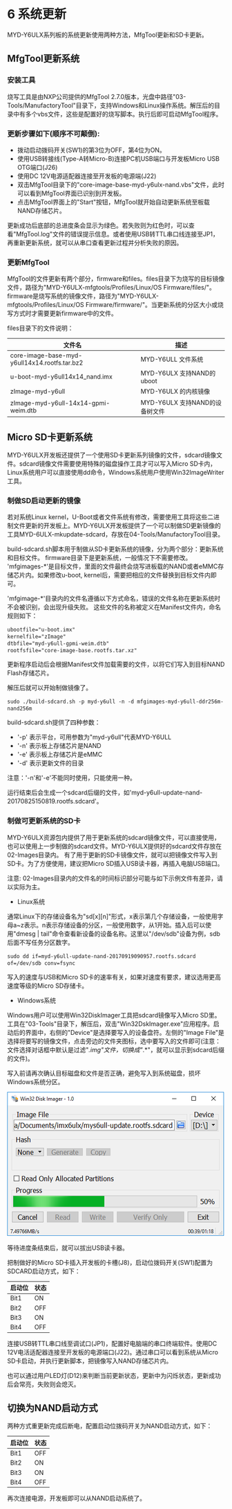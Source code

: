 # 6 系统更新

MYD-Y6ULX系列板的系统更新使用两种方法，MfgTool更新和SD卡更新。

## MfgTool更新系统

### 安装工具

烧写工具是由NXP公司提供的MfgTool 2.7.0版本，光盘中路径"03-Tools/ManufactoryTool"目录下，支持Windows和Linux操作系统。解压后的目录中有多个vbs文件，这些是配置好的烧写脚本。执行后即可启动MfgTool程序。

### 更新步骤如下(顺序不可颠倒):

* 拨动启动拨码开关(SW1)的第3位为OFF，第4位为ON。
* 使用USB转接线(Type-A转Micro-B)连接PC机USB端口与开发板Micro USB OTG端口(J26)
* 使用DC 12V电源适配器连接至开发板的电源端(J22)
* 双击MfgTool目录下的"core-image-base-myd-y6ulx-nand.vbs"文件，此时可以看到MfgTool界面已识别到开发板。
* 点击MfgTool界面上的"Start"按钮，MfgTool就开始自动更新系统至板载NAND存储芯片。

更新成功后底部的总进度条会显示为绿色。若失败则为红色时，可以查看"MfgTool.log"文件的错误提示信息。或者使用USB转TTL串口线连接至JP1，再重新更新系统，就可以从串口查看更新过程并分析失败的原因。

### 更新MfgTool

MfgTool的文件更新有两个部分，firmware和files。files目录下为烧写的目标镜像文件，路径为"MYD-Y6ULX-mfgtools/Profiles/Linux/OS Firmware/files/"。
firmware是烧写系统的镜像文件，路径为"MYD-Y6ULX-mfgtools/Profiles/Linux/OS Firmware/firmware/"。当更新系统的分区大小或烧写方式时才需要更新firmware中的文件。

files目录下的文件说明：

文件名 | 描述
---- | -----
core-image-base-myd-y6ull14x14.rootfs.tar.bz2 | MYD-Y6ULL 文件系统
u-boot-myd-y6ull14x14_nand.imx | MYD-Y6ULX 支持NAND的uboot
zImage-myd-y6ull | MYD-Y6ULX 的内核镜像
zImage-myd-y6ull-14x14-gpmi-weim.dtb | MYD-Y6ULX 支持NAND的设备树文件


## Micro SD卡更新系统

MYD-Y6ULX开发板还提供了一个使用SD卡更新系列镜像的文件，sdcard镜像文件。sdcard镜像文件需要使用特殊的磁盘操作工具才可以写入Micro SD卡内，Linux系统用户可以直接使用dd命令，Windows系统用户使用Win32ImageWriter工具。

### 制做SD启动更新的镜像

若对系统Linux kernel，U-Boot或者文件系统有修改，需要使用工具将这些二进制文件更新的开发板上。MYD-Y6ULX开发板提供了一个可以制做SD更新镜像的工具MYD-6ULX-mkupdate-sdcard，存放在04-Tools/ManufactoryTool目录。

build-sdcard.sh脚本用于制做从SD卡更新系统的镜像，分为两个部分：更新系统和目标文件。
firmware目录下是更新系统，一般情况下不需要修改。
'mfgimages-*'是目标文件，里面的文件最终会烧写进板载的NAND或者eMMC存储芯片内。如果修改u-boot, kernel后，需要把相应的文件替换到目标文件内即可。

'mfgimage-*'目录内的文件名遵循以下方式命名，错误的文件名称在更新系统时不会被识别，会出现升级失败。
这些文件的名称被定义在Manifest文件内，命名规则如下：

```
ubootfile="u-boot.imx"
kernelfile="zImage"
dtbfile="myd-y6ull-gpmi-weim.dtb"
rootfsfile="core-image-base.rootfs.tar.xz"
```
更新程序启动后会根据Manifest文件加载需要的文件，以将它们写入到目标NAND Flash存储芯片。

解压后就可以开始制做镜像了。

```
sudo ./build-sdcard.sh -p myd-y6ull -n -d mfgimages-myd-y6ull-ddr256m-nand256m
```

build-sdcard.sh提供了四种参数：
* '-p' 表示平台，可用参数为"myd-y6ull"代表MYD-Y6ULL
* '-n' 表示板上存储芯片是NAND
* '-e' 表示板上存储芯片是eMMC
* '-d' 表示更新文件的目录

注意：'-n'和'-e'不能同时使用，只能使用一种。

运行结束后会生成一个sdcard后缀的文件，如'myd-y6ull-update-nand-20170825150819.rootfs.sdcard'。

### 制做可更新系统的SD卡

MYD-Y6ULX资源包内提供了用于更新系统的sdcard镜像文件，可以直接使用，也可以使用上一步制做的sdcard文件。MYD-Y6ULX提供好的sdcard文件存放在02-Images目录内。
有了用于更新的SD卡镜像文件，就可以把镜像文件写入到SD卡。为了方便使用，建议把Micro SD插入USB读卡器，再插入电脑USB端口。

注意: 02-Images目录内的文件名的时间标识部分可能与如下示例文件有差异，请以实际为主。

* Linux系统

通常Linux下的存储设备名为"sd[x][n]"形式，x表示第几个存储设备，一般使用字母a~z表示。n表示存储设备的分区，一般使用数字，从1开始。插入后可以使用"dmesg | tail"命令查看新设备的设备名称。这里以"/dev/sdb"设备为例，sdb后面不写任务分区数字。

```
sudo dd if=myd-y6ull-update-nand-20170919090957.rootfs.sdcard of=/dev/sdb conv=fsync
```

写入的速度与USB和Micro SD卡的速率有关，如果对速度有要求，建议选用更高速度等级的Micro SD存储卡。

* Windows系统

Windows用户可以使用Win32DiskImager工具把sdcard镜像写入Micro SD里。工具在"03-Tools"目录下，解压后，双击"Win32DskImager.exe"应用程序。启动后的界面中，右侧的"Device"是选择要写入的设备盘符。左侧的"Image File"是选择将要写的镜像文件，点击旁边的文件夹图标，选中要写入的文件即可(注意：文件选择对话框中默认是过滤"*.img"文件，切换成"*.*"，就可以显示到sdcard后缀的文件)。

写入前请再次确认目标磁盘和文件是否正确，避免写入到系统磁盘，损坏Windows系统分区。

![Win32DiskImage写入镜像](image/6-1.png)

等待进度条结束后，就可以拔出USB读卡器。

把制做好的Micro SD卡插入开发板的卡槽(J8)，启动位拨码开关(SW1)配置为SDCARD启动方式，如下：

启动位 | 状态 
--- | ----
Bit1 | ON
Bit2 | OFF
Bit3 | ON
Bit4 | OFF

连接USB转TTL串口线至调试口(JP1)，配置好电脑端的串口终端软件。使用DC 12V电活适配器连接至开发板的电源端口(J22)。通过串口可以看到系统从Micro SD卡启动，并执行更新脚本，把镜像写入NAND存储芯片内。

也可以通过用户LED灯(D12)来判断当前更新状态，更新中为闪烁状态，更新成功后会常亮，失败则会熄灭。

## 切换为NAND启动方式

两种方式重更新完成后断电，配置启动位拨码开关为NAND启动方式，如下：

启动位 | 状态 
--- | ----
Bit1 | OFF
Bit2 | ON
Bit3 | ON
Bit4 | OFF

再次连接电源，开发板即可以从NAND启动系统了。


